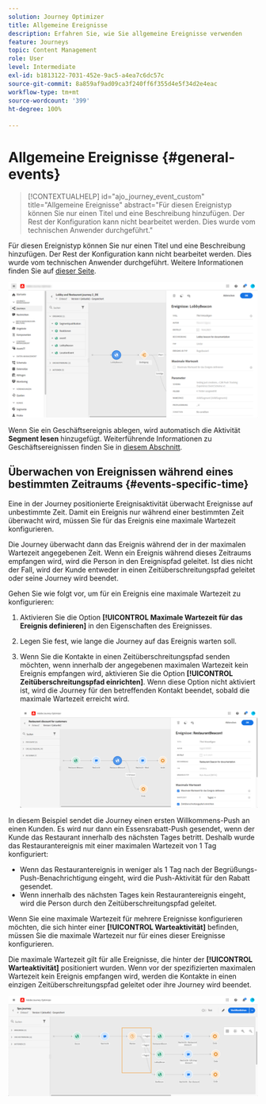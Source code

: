 ```yaml
---
solution: Journey Optimizer
title: Allgemeine Ereignisse
description: Erfahren Sie, wie Sie allgemeine Ereignisse verwenden
feature: Journeys
topic: Content Management
role: User
level: Intermediate
exl-id: b1813122-7031-452e-9ac5-a4ea7c6dc57c
source-git-commit: 8a859af9ad09ca3f240ff6f355d4e5f34d2e4eac
workflow-type: tm+mt
source-wordcount: '399'
ht-degree: 100%

---
```


# Allgemeine Ereignisse {#general-events}

>[!CONTEXTUALHELP]
>id="ajo_journey_event_custom"
>title="Allgemeine Ereignisse"
>abstract="Für diesen Ereignistyp können Sie nur einen Titel und eine Beschreibung hinzufügen. Der Rest der Konfiguration kann nicht bearbeitet werden. Dies wurde vom technischen Anwender durchgeführt."

Für diesen Ereignistyp können Sie nur einen Titel und eine Beschreibung hinzufügen. Der Rest der Konfiguration kann nicht bearbeitet werden. Dies wurde vom technischen Anwender durchgeführt. Weitere Informationen finden Sie auf [dieser Seite](../event/about-events.md).

![](assets/general-events.png)

Wenn Sie ein Geschäftsereignis ablegen, wird automatisch die Aktivität **Segment lesen** hinzugefügt. Weiterführende Informationen zu Geschäftsereignissen finden Sie in [diesem Abschnitt](../event/about-events.md).

## Überwachen von Ereignissen während eines bestimmten Zeitraums {#events-specific-time}

Eine in der Journey positionierte Ereignisaktivität überwacht Ereignisse auf unbestimmte Zeit. Damit ein Ereignis nur während einer bestimmten Zeit überwacht wird, müssen Sie für das Ereignis eine maximale Wartezeit konfigurieren.

Die Journey überwacht dann das Ereignis während der in der maximalen Wartezeit angegebenen Zeit. Wenn ein Ereignis während dieses Zeitraums empfangen wird, wird die Person in den Ereignispfad geleitet. Ist dies nicht der Fall, wird der Kunde entweder in einen Zeitüberschreitungspfad geleitet oder seine Journey wird beendet.

Gehen Sie wie folgt vor, um für ein Ereignis eine maximale Wartezeit zu konfigurieren:

1. Aktivieren Sie die Option **[!UICONTROL Maximale Wartezeit für das Ereignis definieren]** in den Eigenschaften des Ereignisses.

1. Legen Sie fest, wie lange die Journey auf das Ereignis warten soll.

1. Wenn Sie die Kontakte in einen Zeitüberschreitungspfad senden möchten, wenn innerhalb der angegebenen maximalen Wartezeit kein Ereignis empfangen wird, aktivieren Sie die Option **[!UICONTROL Zeitüberschreitungspfad einrichten]**. Wenn diese Option nicht aktiviert ist, wird die Journey für den betreffenden Kontakt beendet, sobald die maximale Wartezeit erreicht wird.

   ![](assets/event-timeout.png)

In diesem Beispiel sendet die Journey einen ersten Willkommens-Push an einen Kunden. Es wird nur dann ein Essensrabatt-Push gesendet, wenn der Kunde das Restaurant innerhalb des nächsten Tages betritt. Deshalb wurde das Restaurantereignis mit einer maximalen Wartezeit von 1 Tag konfiguriert:

* Wenn das Restaurantereignis in weniger als 1 Tag nach der Begrüßungs-Push-Benachrichtigung eingeht, wird die Push-Aktivität für den Rabatt gesendet.
* Wenn innerhalb des nächsten Tages kein Restaurantereignis eingeht, wird die Person durch den Zeitüberschreitungspfad geleitet.

Wenn Sie eine maximale Wartezeit für mehrere Ereignisse konfigurieren möchten, die sich hinter einer **[!UICONTROL Warteaktivität]** befinden, müssen Sie die maximale Wartezeit nur für eines dieser Ereignisse konfigurieren.

Die maximale Wartezeit gilt für alle Ereignisse, die hinter der **[!UICONTROL Warteaktivität]** positioniert wurden. Wenn vor der spezifizierten maximalen Wartezeit kein Ereignis empfangen wird, werden die Kontakte in einen einzigen Zeitüberschreitungspfad geleitet oder ihre Journey wird beendet.

![](assets/event-timeout-group.png)
